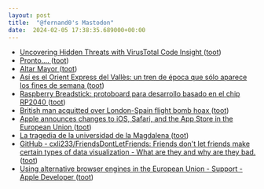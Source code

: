 ```yaml
---
layout: post
title:  "@fernand0's Mastodon"
date:  2024-02-05 17:38:35.689000+00:00
---
```

*  [Uncovering Hidden Threats with VirusTotal Code Insight ](https://blog.virustotal.com/2024/01/uncovering-hidden-threats-with.htm) ([toot](https://mastodon.social/@fernand0/111880091447358357))
*  [Pronto…. ](https://avecesunafoto.wordpress.com/2024/02/05/pronto) ([toot](https://mastodon.social/@fernand0/111880046079885571))
*  [Altar Mayor ](https://www.flickr.com/photos/fernand0/53502938459) ([toot](https://mastodon.social/@fernand0/111879977366744239))
*  [Así es el Orient Express del Vallès: un tren de época que sólo aparece los fines de semana ](https://cronicaglobal.elespanol.com/cronica-directo/curiosidades/20240122/asi-orient-express-valles-de-aparece-semana/826917385_0.htm) ([toot](https://mastodon.social/@fernand0/111879908539172213))
*  [Raspberry Breadstick: protoboard para desarrollo basado en el chip RP2040 ](https://www.hwlibre.com/raspberry-breadstick-protoboard-para-desarrollo-basado-en-el-chip-rp2040) ([toot](https://mastodon.social/@fernand0/111879731476274869))
*  [British man acquitted over London-Spain flight bomb hoax ](https://www.bbc.com/news/world-europe-6809966) ([toot](https://mastodon.social/@fernand0/111879656715632903))
*  [Apple announces changes to iOS, Safari, and the App Store in the European Union ](https://www.businesswire.com/news/home/20240125068597/en/Apple-announces-changes-to-iOS-Safari-and-the-App-Store-in-the-European-Unio) ([toot](https://mastodon.social/@fernand0/111879543259976750))
*  [La tragedia de la universidad de la Magdalena ](https://cesbor.blogspot.com/2024/01/la-tragedia-de-la-universidad-de-la.html?m=) ([toot](https://mastodon.social/@fernand0/111879433322624169))
*  [GitHub - cxli233/FriendsDontLetFriends: Friends don't let friends make certain types of data visualization - What are they and why are they bad. ](https://github.com/cxli233/FriendsDontLetFriend) ([toot](https://mastodon.social/@fernand0/111879360973094169))
*  [Using alternative browser engines in the European Union - Support - Apple Developer ](https://developer.apple.com/support/alternative-browser-engines) ([toot](https://mastodon.social/@fernand0/111879186780948789))
